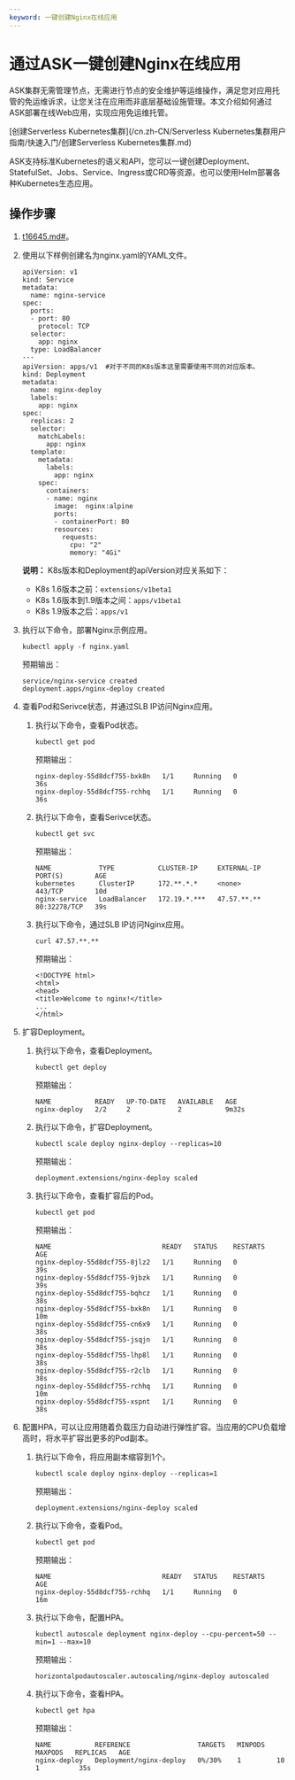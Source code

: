 ```yaml
---
keyword: 一键创建Nginx在线应用
---
```


# 通过ASK一键创建Nginx在线应用

ASK集群无需管理节点，无需进行节点的安全维护等运维操作，满足您对应用托管的免运维诉求，让您关注在应用而非底层基础设施管理。本文介绍如何通过ASK部署在线Web应用，实现应用免运维托管。

[创建Serverless Kubernetes集群](/cn.zh-CN/Serverless Kubernetes集群用户指南/快速入门/创建Serverless Kubernetes集群.md)

ASK支持标准Kubernetes的语义和API，您可以一键创建Deployment、StatefulSet、Jobs、Service、Ingress或CRD等资源，也可以使用Helm部署各种Kubernetes生态应用。

## 操作步骤

1.  [t16645.md\#](/cn.zh-CN/Kubernetes集群用户指南/集群/连接集群/通过kubectl管理Kubernetes集群.md)。

2.  使用以下样例创建名为nginx.yaml的YAML文件。

    ```
    apiVersion: v1
    kind: Service
    metadata:
      name: nginx-service
    spec:
      ports:
      - port: 80
        protocol: TCP
      selector:
        app: nginx
      type: LoadBalancer
    ---
    apiVersion: apps/v1  #对于不同的K8s版本这里需要使用不同的对应版本。
    kind: Deployment
    metadata:
      name: nginx-deploy
      labels:
        app: nginx
    spec:
      replicas: 2
      selector:
        matchLabels:
          app: nginx
      template:
        metadata:
          labels:
            app: nginx
        spec:
          containers:
          - name: nginx
            image:  nginx:alpine
            ports:
            - containerPort: 80
            resources:
              requests:
                cpu: "2"
                memory: "4Gi"
    ```

    **说明：** K8s版本和Deployment的apiVersion对应关系如下：

    -   K8s 1.6版本之前：`extensions/v1beta1`
    -   K8s 1.6版本到1.9版本之间：`apps/v1beta1`
    -   K8s 1.9版本之后：`apps/v1`
3.  执行以下命令，部署Nginx示例应用。

    ```
    kubectl apply -f nginx.yaml
    ```

    预期输出：

    ```
    service/nginx-service created
    deployment.apps/nginx-deploy created
    ```

4.  查看Pod和Serivce状态，并通过SLB IP访问Nginx应用。

    1.  执行以下命令，查看Pod状态。

        ```
        kubectl get pod
        ```

        预期输出：

        ```
        nginx-deploy-55d8dcf755-bxk8n   1/1     Running   0          36s
        nginx-deploy-55d8dcf755-rchhq   1/1     Running   0          36s
        ```

    2.  执行以下命令，查看Serivce状态。

        ```
        kubectl get svc
        ```

        预期输出：

        ```
        NAME            TYPE           CLUSTER-IP     EXTERNAL-IP   PORT(S)        AGE
        kubernetes      ClusterIP      172.**.*.*     <none>        443/TCP        10d
        nginx-service   LoadBalancer   172.19.*.***   47.57.**.**   80:32278/TCP   39s
        ```

    3.  执行以下命令，通过SLB IP访问Nginx应用。

        ```
        curl 47.57.**.**
        ```

        预期输出：

        ```
        <!DOCTYPE html>
        <html>
        <head>
        <title>Welcome to nginx!</title>
        ...
        </html>
        ```

5.  扩容Deployment。

    1.  执行以下命令，查看Deployment。

        ```
        kubectl get deploy
        ```

        预期输出：

        ```
        NAME           READY   UP-TO-DATE   AVAILABLE   AGE
        nginx-deploy   2/2     2            2           9m32s
        ```

    2.  执行以下命令，扩容Deployment。

        ```
        kubectl scale deploy nginx-deploy --replicas=10
        ```

        预期输出：

        ```
        deployment.extensions/nginx-deploy scaled
        ```

    3.  执行以下命令，查看扩容后的Pod。

        ```
        kubectl get pod
        ```

        预期输出：

        ```
        NAME                            READY   STATUS    RESTARTS   AGE
        nginx-deploy-55d8dcf755-8jlz2   1/1     Running   0          39s
        nginx-deploy-55d8dcf755-9jbzk   1/1     Running   0          39s
        nginx-deploy-55d8dcf755-bqhcz   1/1     Running   0          38s
        nginx-deploy-55d8dcf755-bxk8n   1/1     Running   0          10m
        nginx-deploy-55d8dcf755-cn6x9   1/1     Running   0          38s
        nginx-deploy-55d8dcf755-jsqjn   1/1     Running   0          38s
        nginx-deploy-55d8dcf755-lhp8l   1/1     Running   0          38s
        nginx-deploy-55d8dcf755-r2clb   1/1     Running   0          38s
        nginx-deploy-55d8dcf755-rchhq   1/1     Running   0          10m
        nginx-deploy-55d8dcf755-xspnt   1/1     Running   0          38s
        ```

6.  配置HPA，可以让应用随着负载压力自动进行弹性扩容。当应用的CPU负载增高时，将水平扩容出更多的Pod副本。

    1.  执行以下命令，将应用副本缩容到1个。

        ```
        kubectl scale deploy nginx-deploy --replicas=1
        ```

        预期输出：

        ```
        deployment.extensions/nginx-deploy scaled
        ```

    2.  执行以下命令，查看Pod。

        ```
        kubectl get pod
        ```

        预期输出：

        ```
        NAME                            READY   STATUS    RESTARTS   AGE
        nginx-deploy-55d8dcf755-rchhq   1/1     Running   0          16m
        ```

    3.  执行以下命令，配置HPA。

        ```
        kubectl autoscale deployment nginx-deploy --cpu-percent=50 --min=1 --max=10
        ```

        预期输出：

        ```
        horizontalpodautoscaler.autoscaling/nginx-deploy autoscaled
        ```

    4.  执行以下命令，查看HPA。

        ```
        kubectl get hpa
        ```

        预期输出：

        ```
        NAME           REFERENCE                 TARGETS   MINPODS   MAXPODS   REPLICAS   AGE
        nginx-deploy   Deployment/nginx-deploy   0%/30%    1         10        1          35s
        ```


